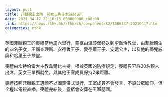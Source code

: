 ```yaml
---
layout: post
title: 菲臘親王出殯　英女王與子女孫兒送行
date: 2021-04-17 22:16:15.000000000 +08:00
link: https://news.rthk.hk/rthk/ch/component/k2/1586347-20210417.htm
categories: rthk
---
```


英國菲臘親王的喪禮當地周六舉行，靈柩由溫莎堡移送到聖喬治教堂，由菲臘親生的四名子女，王儲查理斯、安德魯王子、愛德華王子、安妮公主，以及他的孫兒威廉和哈里王子扶靈。

喪禮由坎特伯雷大主教韋爾比主持。根據英國的防疫規定，喪禮只容許30名親人出席，英女王單獨就坐，與其他王室成員保持2米距離。

喪禮按照菲臘親王遺願不以國葬儀式舉行，王室成員不會發言，不設公眾瞻仰，但全程以電視直播。喪禮完結後，靈柩會安葬在王室墓園。
